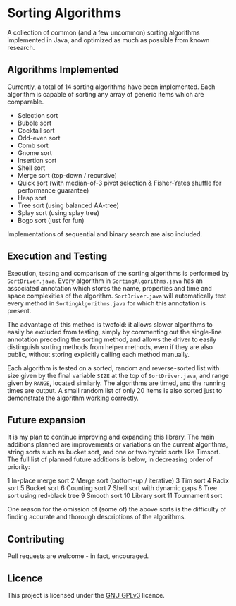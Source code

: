 # Sorting Algorithms
A collection of common (and a few uncommon) sorting algorithms implemented in Java, and optimized as much as possible from known research.

## Algorithms Implemented

Currently, a total of 14 sorting algorithms have been implemented. Each algorithm is capable of sorting any array of generic items which are comparable.

* Selection sort
* Bubble sort
* Cocktail sort
* Odd-even sort
* Comb sort
* Gnome sort
* Insertion sort
* Shell sort
* Merge sort (top-down / recursive)
* Quick sort (with median-of-3 pivot selection & Fisher-Yates shuffle for performance guarantee)
* Heap sort
* Tree sort (using balanced AA-tree)
* Splay sort (using splay tree)
* Bogo sort (just for fun)

Implementations of sequential and binary search are also included.

## Execution and Testing

Execution, testing and comparison of the sorting algorithms is performed by `SortDriver.java`. Every algorithm in `SortingAlgorithms.java` has an associated annotation which stores the name, properties and time and space complexities of the algorithm. `SortDriver.java` will automatically test every method in `SortingAlgorithms.java` for which this annotation is present.

The advantage of this method is twofold: it allows slower algorithms to easily be excluded from testing, simply by commenting out the single-line annotation preceding the sorting method, and allows the driver to easily distinguish sorting methods from helper methods, even if they are also public, without storing explicitly calling each method manually.

Each algorithm is tested on a sorted, random and reverse-sorted list with size given by the final variable `SIZE` at the top of `SortDriver.java`, and range given by `RANGE`, located similarly. The algorithms are timed, and the running times are output. A small random list of only 20 items is also sorted just to demonstrate the algorithm working correctly.

## Future expansion

It is my plan to continue improving and expanding this library. The main additions planned are improvements or variations on the current algorithms, string sorts such as bucket sort, and one or two hybrid sorts like Timsort. The full list of planned future additions is below, in decreasing order of priority:

1 In-place merge sort
2 Merge sort (bottom-up / iterative)
3 Tim sort
4 Radix sort
5 Bucket sort
6 Counting sort
7 Shell sort with dynamic gaps
8 Tree sort using red-black tree
9 Smooth sort
10 Library sort
11 Tournament sort

One reason for the omission of (some of) the above sorts is the difficulty of finding accurate and thorough descriptions of the algorithms.

## Contributing

Pull requests are welcome - in fact, encouraged.

## Licence

This project is licensed under the [GNU GPLv3](https://choosealicense.com/licenses/gpl-3.0/)
licence.
